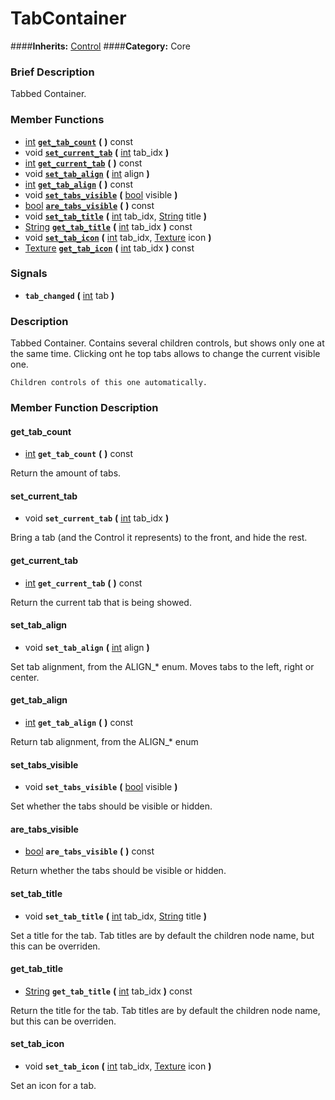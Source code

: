#  TabContainer  
####**Inherits:** [Control](class_control)
####**Category:** Core

###  Brief Description  
Tabbed Container.

###  Member Functions 
  * [int](class_int)  **[`get_tab_count`](#get_tab_count)**  **(** **)** const
  * void  **[`set_current_tab`](#set_current_tab)**  **(** [int](class_int) tab_idx  **)**
  * [int](class_int)  **[`get_current_tab`](#get_current_tab)**  **(** **)** const
  * void  **[`set_tab_align`](#set_tab_align)**  **(** [int](class_int) align  **)**
  * [int](class_int)  **[`get_tab_align`](#get_tab_align)**  **(** **)** const
  * void  **[`set_tabs_visible`](#set_tabs_visible)**  **(** [bool](class_bool) visible  **)**
  * [bool](class_bool)  **[`are_tabs_visible`](#are_tabs_visible)**  **(** **)** const
  * void  **[`set_tab_title`](#set_tab_title)**  **(** [int](class_int) tab_idx, [String](class_string) title  **)**
  * [String](class_string)  **[`get_tab_title`](#get_tab_title)**  **(** [int](class_int) tab_idx  **)** const
  * void  **[`set_tab_icon`](#set_tab_icon)**  **(** [int](class_int) tab_idx, [Texture](class_texture) icon  **)**
  * [Texture](class_texture)  **[`get_tab_icon`](#get_tab_icon)**  **(** [int](class_int) tab_idx  **)** const

###  Signals  
  *  **`tab_changed`**  **(** [int](class_int) tab  **)**

###  Description  
Tabbed Container. Contains several children controls, but shows only one at the same time. Clicking ont he top tabs allows to change the current visible one.

	Children controls of this one automatically.

###  Member Function Description  

#### <a name="get_tab_count">get_tab_count</a>
  * [int](class_int)  **`get_tab_count`**  **(** **)** const

Return the amount of tabs.

#### <a name="set_current_tab">set_current_tab</a>
  * void  **`set_current_tab`**  **(** [int](class_int) tab_idx  **)**

Bring a tab (and the Control it represents) to the front, and hide the rest.

#### <a name="get_current_tab">get_current_tab</a>
  * [int](class_int)  **`get_current_tab`**  **(** **)** const

Return the current tab that is being showed.

#### <a name="set_tab_align">set_tab_align</a>
  * void  **`set_tab_align`**  **(** [int](class_int) align  **)**

Set tab alignment, from the ALIGN_* enum. Moves tabs to the left, right or center.

#### <a name="get_tab_align">get_tab_align</a>
  * [int](class_int)  **`get_tab_align`**  **(** **)** const

Return tab alignment, from the ALIGN_* enum

#### <a name="set_tabs_visible">set_tabs_visible</a>
  * void  **`set_tabs_visible`**  **(** [bool](class_bool) visible  **)**

Set whether the tabs should be visible or hidden.

#### <a name="are_tabs_visible">are_tabs_visible</a>
  * [bool](class_bool)  **`are_tabs_visible`**  **(** **)** const

Return whether the tabs should be visible or hidden.

#### <a name="set_tab_title">set_tab_title</a>
  * void  **`set_tab_title`**  **(** [int](class_int) tab_idx, [String](class_string) title  **)**

Set a title for the tab. Tab titles are by default the children node name, but this can be overriden.

#### <a name="get_tab_title">get_tab_title</a>
  * [String](class_string)  **`get_tab_title`**  **(** [int](class_int) tab_idx  **)** const

Return the title for the tab. Tab titles are by default the children node name, but this can be overriden.

#### <a name="set_tab_icon">set_tab_icon</a>
  * void  **`set_tab_icon`**  **(** [int](class_int) tab_idx, [Texture](class_texture) icon  **)**

Set an icon for a tab.
